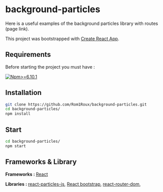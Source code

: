 # background-particles

Here is a useful examples of the background particles library with routes (page link).

This project was bootstrapped with [Create React App](https://github.com/facebook/create-react-app).


## Requirements
Before starting the project you must have :

[![Npm>=6.10.1](https://img.shields.io/badge/npm->=6.10-brightgreen.svg)](https://www.npmjs.com/package/npm)


## Installation

```sh
git clone https://github.com/Rom1Roux/background-particles.git
cd background-particles/
npm install
```


## Start

```sh
cd background-particles/
npm start
```


## Frameworks & Library

<b>Frameworks : </b>
[React](https://www.reactboilerplate.com/)

<b>Libraries : </b>
[react-particles-js](https://www.npmjs.com/package/react-particles-js), 
[React bootstrap](https://react-bootstrap.github.io/getting-started/introduction),
[react-router-dom](https://www.npmjs.com/package/react-router-dom),
